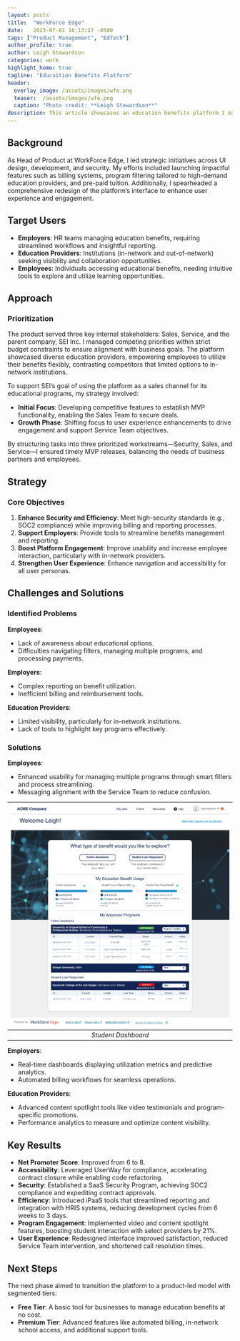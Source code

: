 ```yaml
---
layout: posts
title:  "WorkForce Edge"
date:   2023-07-01 16:13:27 -0500
tags: ["Product Management", "EdTech"]
author_profile: true
author: Leigh Stewardson
categories: work
highlight_home: true
tagline: "Educaition Benefits Platform"
header:
  overlay_image: /assets/images/wfe.png
  teaser:  /assets/images/wfe.png
  caption: "Photo credit: **Leigh Stewardson**"
description: This article showcases an education benefits platform I manged
---
```


## Background

As Head of Product at WorkForce Edge, I led strategic initiatives across UI design, development, and security. My efforts included launching impactful features such as billing systems, program filtering tailored to high-demand education providers, and pre-paid tuition. Additionally, I spearheaded a comprehensive redesign of the platform’s interface to enhance user experience and engagement.

## Target Users

- **Employers**: HR teams managing education benefits, requiring streamlined workflows and insightful reporting.  
- **Education Providers**: Institutions (in-network and out-of-network) seeking visibility and collaboration opportunities.  
- **Employees**: Individuals accessing educational benefits, needing intuitive tools to explore and utilize learning opportunities.

## Approach

### Prioritization  
The product served three key internal stakeholders: Sales, Service, and the parent company, SEI Inc. I managed competing priorities within strict budget constraints to ensure alignment with business goals. The platform showcased diverse education providers, empowering employees to utilize their benefits flexibly, contrasting competitors that limited options to in-network institutions.  

To support SEI’s goal of using the platform as a sales channel for its educational programs, my strategy involved:  
- **Initial Focus**: Developing competitive features to establish MVP functionality, enabling the Sales Team to secure deals.  
- **Growth Phase**: Shifting focus to user experience enhancements to drive engagement and support Service Team objectives.  

By structuring tasks into three prioritized workstreams—Security, Sales, and Service—I ensured timely MVP releases, balancing the needs of business partners and employees.

## Strategy

### Core Objectives  
1. **Enhance Security and Efficiency**: Meet high-security standards (e.g., SOC2 compliance) while improving billing and reporting processes.  
2. **Support Employers**: Provide tools to streamline benefits management and reporting.  
3. **Boost Platform Engagement**: Improve usability and increase employee interaction, particularly with in-network providers.  
4. **Strengthen User Experience**: Enhance navigation and accessibility for all user personas.  

## Challenges and Solutions  

### Identified Problems  

**Employees**:  
- Lack of awareness about educational options.  
- Difficulties navigating filters, managing multiple programs, and processing payments.  

**Employers**:  
- Complex reporting on benefit utilization.  
- Inefficient billing and reimbursement tools.  

**Education Providers**:  
- Limited visibility, particularly for in-network institutions.  
- Lack of tools to highlight key programs effectively.

### Solutions  

**Employees**:  
- Enhanced usability for managing multiple programs through smart filters and process streamlining.  
- Messaging alignment with the Service Team to reduce confusion.

| ![studentdash.png](/assets/images/studentdash.png) | 
|:--:| 
| *Student Dashboard* |


**Employers**:  
- Real-time dashboards displaying utilization metrics and predictive analytics.  
- Automated billing workflows for seamless operations.  

**Education Providers**:  
- Advanced content spotlight tools like video testimonials and program-specific promotions.  
- Performance analytics to measure and optimize content visibility.

## Key Results  

- **Net Promoter Score**: Improved from 6 to 8.  
- **Accessibility**: Leveraged UserWay for compliance, accelerating contract closure while enabling code refactoring.  
- **Security**: Established a SaaS Security Program, achieving SOC2 compliance and expediting contract approvals.  
- **Efficiency**: Introduced iPaaS tools that streamlined reporting and integration with HRIS systems, reducing development cycles from 6 weeks to 3 days.  
- **Program Engagement**: Implemented video and content spotlight features, boosting student interaction with select providers by 21%.  
- **User Experience**: Redesigned interface improved satisfaction, reduced Service Team intervention, and shortened call resolution times.

## Next Steps  

The next phase aimed to transition the platform to a product-led model with segmented tiers:  
- **Free Tier**: A basic tool for businesses to manage education benefits at no cost.  
- **Premium Tier**: Advanced features like automated billing, in-network school access, and additional support tools.


<div id="nanogallery2"></div>
<script>
  $("#nanogallery2").nanogallery2({
  thumbnailHeight:  150,
  thumbnailWidth:   150,
  itemsBaseURL:     '/assets/images/',

  items: [
      { src: 'wfe.png', srct: 'wfe.png', title: "Platform", description:"test" },
      { src: 'wfe2.png', srct: 'wfe2.png' },
      { src: 'allotement dash.png', srct: 'wfe2.png' },
      { src: 'split allotment-wfe.png', srct: 'wfe2.png' },
      { src: 'studentdash.png', srct: 'wfe2.png' },
      { src: 'payments-wfe.png', srct: 'wfe2.png' },
      { src: 'employerdash-wfe.png', srct: 'wfe2.png' },
      { src: 'userdash-leigh-wfe.png', srct: 'wfe2.png' },
      { src: 'userdash-wfe.png', srct: 'wfe2.png' },
      { src: 'ewfe-dashboard.png', srct: 'wfe2.png' }
  ]
  });
</script>